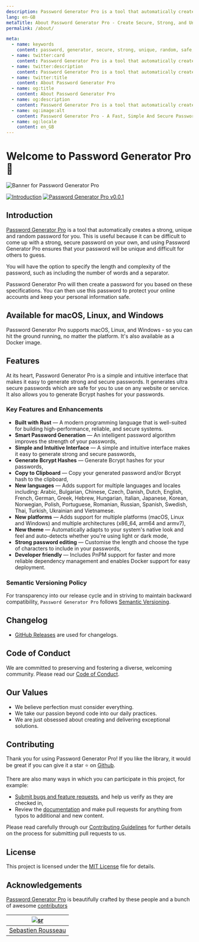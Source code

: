 ```yaml
---
description: Password Generator Pro is a tool that automatically creates a strong, unique and random password for you. This is useful because it can be difficult to come up with a strong, secure password on your own.
lang: en-GB
metaTitle: About Password Generator Pro - Create Secure, Strong, and Unique Passwords
permalink: /about/

meta:
  - name: keywords
    content: password, generator, secure, strong, unique, random, safe, encrypted
  - name: twitter:card
    content: Password Generator Pro is a tool that automatically creates a strong, unique and random password for you. This is useful because it can be difficult to come up with a strong, secure password on your own.
  - name: twitter:description
    content: Password Generator Pro is a tool that automatically creates a strong, unique and random password for you. This is useful because it can be difficult to come up with a strong, secure password on your own.
  - name: twitter:title
    content: About Password Generator Pro
  - name: og:title
    content: About Password Generator Pro
  - name: og:description
    content: Password Generator Pro is a tool that automatically creates a strong, unique and random password for you. This is useful because it can be difficult to come up with a strong, secure password on your own.
  - name: og:image:alt
    content: Password Generator Pro - A Fast, Simple And Secure Password Generator
  - name: og:locale
    content: en_GB
---
```


# Welcome to Password Generator Pro 👋

![Banner for Password Generator Pro](https://github.com/sebastienrousseau/password-generator-pro.github.io/raw/main/public/password-generator-pro.svg)

[![Introduction][introduction_button]][github-url]
[![Password Generator Pro v0.0.1][download_button]][releases-url]

## Introduction

[Password Generator Pro][website-url] is a tool that automatically creates a
strong, unique and random password for you. This is useful because it can be
difficult to come up with a strong, secure password on your own, and using
Password Generator Pro ensures that your password will be unique and difficult
for others to guess.

You will have the option to specify the length and complexity of the password,
such as including the number of words and a separator.

Password Generator Pro will then create a password for you based on these
specifications. You can then use this password to protect your online accounts
and keep your personal information safe.

## Available for macOS, Linux, and Windows

Password Generator Pro supports macOS, Linux, and Windows - so you can hit the
ground running, no matter the platform. It's also available as a Docker image.

## Features

At its heart, Password Generator Pro is a simple and intuitive interface that
makes it easy to generate strong and secure passwords. It generates ultra secure
passwords which are safe for you to use on any website or service. It also
allows you to generate Bcrypt hashes for your passwords.

### Key Features and Enhancements

- **Built with Rust** — A modern programming language that is well-suited for
  building high-performance, reliable, and secure systems.
- **Smart Password Generation** — An intelligent password algorithm improves the
  strength of your passwords,
- **Simple and Intuitive Interface** — A simple and intuitive interface makes it
  easy to generate strong and secure passwords,
- **Generate Bcrypt Hashes** — Generate Bcrypt hashes for your passwords,
- **Copy to Clipboard** — Copy your generated password and/or Bcrypt hash to the
  clipboard,
- **New languages** — Adds support for multiple languages and locales including:
  Arabic, Bulgarian, Chinese, Czech, Danish, Dutch, English, French, German,
  Greek, Hebrew, Hungarian, Italian, Japanese, Korean, Norwegian, Polish,
  Portuguese, Romanian, Russian, Spanish, Swedish, Thai, Turkish, Ukrainian and
  Vietnamese.
- **New platforms** — Adds support for multiple platforms (macOS, Linux and
  Windows) and multiple architectures (x86_64, arm64 and armv7),
- **New theme** — Automatically adapts to your system's native look and feel and
  auto-detects whether you're using light or dark mode,
- **Strong password editing** — Customise the length and choose the type of
  characters to include in your passwords,
- **Developer friendly** — Includes PnPM support for faster and more reliable
  dependency management and enables Docker support for easy deployment.

### Semantic Versioning Policy

For transparency into our release cycle and in striving to maintain backward
compatibility, `Password Generator Pro` follows
[Semantic Versioning][semver-url].

## Changelog

- [GitHub Releases][releases-url] are used for changelogs.

## Code of Conduct

We are committed to preserving and fostering a diverse, welcoming community.
Please read our [Code of Conduct][code-of-conduct-url].

## Our Values

- We believe perfection must consider everything.
- We take our passion beyond code into our daily practices.
- We are just obsessed about creating and delivering exceptional solutions.

## Contributing

Thank you for using Password Generator Pro! If you like the library, it would be
great if you can give it a star ⭐ on [Github][github-url].

There are also many ways in which you can participate in this project, for
example:

- [Submit bugs and feature requests][issues-url], and help us verify as they are
checked in,
- Review the [documentation][docs-url] and make pull requests for anything from
typos to additional and new content.

Please read carefully through our
[Contributing Guidelines][contributing-url]
for further details on the process for submitting pull requests to us.

## License

This project is licensed under the [MIT License][license-url] file for details.

## Acknowledgements

[Password Generator Pro][website-url] is beautifully crafted by these people and a bunch of
awesome [contributors][contributors-url]

| [![sr]][sr-url] |
|:-----------------:|
| [Sebastien Rousseau][sr-url]|

[code-of-conduct-url]: https://github.com/sebastienrousseau/password-generator-pro/blob/master/.github/CODE-OF-CONDUCT.md
[contributing-url]: https://github.com/sebastienrousseau/password-generator-pro/blob/master/.github/CONTRIBUTING.md
[contributors-url]: https://github.com/sebastienrousseau/password-generator-pro/graphs/contributors "List of contributors"
[docs-url]: https://github.com/sebastienrousseau/password-generator-pro/tree/master/docs
[download_button]: https://github.com/sebastienrousseau/password-generator-pro.github.io/raw/master/assets/button-secondary.svg "Download"
[introduction_button]: https://github.com/sebastienrousseau/password-generator-pro.github.io/raw/master/assets/button-primary.svg "Introduction"
[github-url]: https://github.com/sebastienrousseau/password-generator-pro
[issues-url]: https://github.com/sebastienrousseau/password-generator-pro/issues
[license-url]: https://github.com/sebastienrousseau/password-generator-pro/blob/main/COPYRIGHT
[releases-url]: https://github.com/sebastienrousseau/password-generator-pro/releases
[semver-url]: http://semver.org/
[sr-url]: https://github.com/sebastienrousseau
[sr]: https://avatars0.githubusercontent.com/u/1394998?s=117 "Sebastien Rousseau"
[website-url]: https://password-generator.pro
